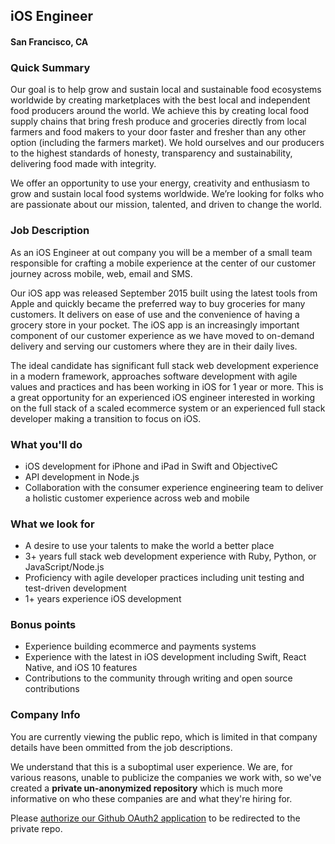 ## iOS Engineer
#### San Francisco, CA

### Quick Summary
Our goal is to help grow and sustain local and sustainable food ecosystems worldwide by creating marketplaces with the best local and independent food producers around the world. We achieve this by creating local food supply chains that bring fresh produce and groceries directly from local farmers and food makers to your door faster and fresher than any other option (including the farmers market). We hold ourselves and our producers to the highest standards of honesty, transparency and sustainability, delivering food made with integrity.

We offer an opportunity to use your energy, creativity and enthusiasm to grow and sustain local food systems worldwide. We’re looking for folks who are passionate about our mission, talented, and driven to change the world.

### Job Description
As an iOS Engineer at out company you will be a member of a small team responsible for crafting a mobile experience at the center of our customer journey across mobile, web, email and SMS.

Our iOS app was released September 2015 built using the latest tools from Apple and quickly became the preferred way to buy groceries for many customers. It delivers on ease of use and the convenience of having a grocery store in your pocket. The iOS app is an increasingly important component of our customer experience as we have moved to on-demand delivery and serving our customers where they are in their daily lives.

The ideal candidate has significant full stack web development experience in a modern framework, approaches software development with agile values and practices and has been working in iOS for 1 year or more. This is a great opportunity for an experienced iOS engineer interested in working on the full stack of a scaled ecommerce system or an experienced full stack developer making a transition to focus on iOS.

### What you'll do
+	iOS development for iPhone and iPad in Swift and ObjectiveC
+	API development in Node.js
+	Collaboration with the consumer experience engineering team to deliver a holistic customer experience across web and mobile

### What we look for
+	A desire to use your talents to make the world a better place
+	3+ years full stack web development experience with Ruby, Python, or JavaScript/Node.js
+	Proficiency with agile developer practices including unit testing and test-driven development
+	1+ years experience iOS development

### Bonus points
+	Experience building ecommerce and payments systems
+	Experience with the latest in iOS development including Swift, React Native, and iOS 10 features
+	Contributions to the community through writing and open source contributions

### Company Info
You are currently viewing the public repo, which is limited in that company details have been ommitted from the job descriptions.  
    
We understand that this is a suboptimal user experience.  We are, for various reasons, unable to publicize the companies we work with, so we've
created a **private un-anonymized repository** which is much more informative on who these companies are and what they're hiring for.  
    
Please [authorize our Github OAuth2 application](https://letsrockit.co/users/auth/github?job_id=r29vzcbfz2dz-ios-engineer) to be redirected to the private repo.
